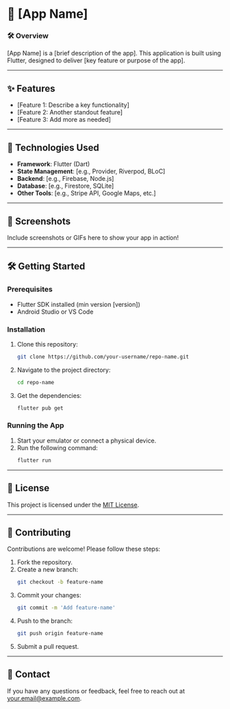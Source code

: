 
# 📱 [App Name]  

### 🛠️ **Overview**  
[App Name] is a [brief description of the app]. This application is built using Flutter, designed to deliver [key feature or purpose of the app].  

---

## ✨ **Features**  
- [Feature 1: Describe a key functionality]  
- [Feature 2: Another standout feature]  
- [Feature 3: Add more as needed]  

---

## 🚀 **Technologies Used**  
- **Framework**: Flutter (Dart)  
- **State Management**: [e.g., Provider, Riverpod, BLoC]  
- **Backend**: [e.g., Firebase, Node.js]  
- **Database**: [e.g., Firestore, SQLite]  
- **Other Tools**: [e.g., Stripe API, Google Maps, etc.]  

---

## 📸 **Screenshots**  
Include screenshots or GIFs here to show your app in action!  

---

## 🛠️ **Getting Started**  

### Prerequisites  
- Flutter SDK installed (min version [version])  
- Android Studio or VS Code  

### Installation  
1. Clone this repository:  
   ```bash  
   git clone https://github.com/your-username/repo-name.git  
   ```  
2. Navigate to the project directory:  
   ```bash  
   cd repo-name  
   ```  
3. Get the dependencies:  
   ```bash  
   flutter pub get  
   ```  

### Running the App  
1. Start your emulator or connect a physical device.  
2. Run the following command:  
   ```bash  
   flutter run  
   ```  

---

## 📖 **License**  
This project is licensed under the [MIT License](LICENSE).  

---

## 🤝 **Contributing**  
Contributions are welcome! Please follow these steps:  
1. Fork the repository.  
2. Create a new branch:  
   ```bash  
   git checkout -b feature-name  
   ```  
3. Commit your changes:  
   ```bash  
   git commit -m 'Add feature-name'  
   ```  
4. Push to the branch:  
   ```bash  
   git push origin feature-name  
   ```  
5. Submit a pull request.  

---

## 📧 **Contact**  
If you have any questions or feedback, feel free to reach out at [your.email@example.com](mailto:your.email@example.com).  

